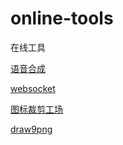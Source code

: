 # online-tools
在线工具

[语音合成](http://tools.bugscaner.com/tts/)  

[websocket](http://www.websocket-test.com/)

[图标裁剪工场](https://icon.wuruihong.com/icon?utm_source=F8igbMEV#/android)


[draw9png](http://romannurik.github.io/AndroidAssetStudio/nine-patches.html#source.type=image&sourceDensity=240&name=18_1)
